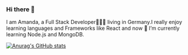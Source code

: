 ### Hi there 👋
I am Amanda, a Full Stack Developer👩🏾‍💻 living in Germany.I really enjoy learning languages and Frameworks like React and now 🌱 I’m currently learning Node.js and MongoDB.

[![Anurag's GitHub stats](https://github-readme-stats.vercel.app/api?username=AmandaRaphael)](https://github.com/anuraghazra/github-readme-stats)
<!--
**AmandaRaphael/AmandaRaphael** is a ✨ _special_ ✨ repository because its `README.md` (this file) appears on your GitHub profile.

Here are some ideas to get you started:

- 🔭 I’m currently working on ...
- 🌱 I’m currently learning ...
- 👯 I’m looking to collaborate on ...
- 🤔 I’m looking for help with ...
- 💬 Ask me about ...
- 📫 How to reach me: ...
- 😄 Pronouns: ...
- ⚡ Fun fact: ...
-->
